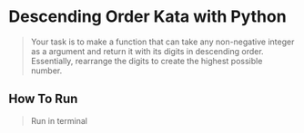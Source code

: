 # Descending Order Kata with Python

> Your task is to make a function that can take any non-negative integer as a argument and return it with its digits in descending order. Essentially, rearrange the digits to create the highest possible number.

## How To Run

> Run in terminal
